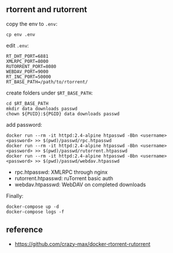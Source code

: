 ## rtorrent and rutorrent

copy the env to `.env`:

	cp env .env

edit `.env`:

```
RT_DHT_PORT=6881
XMLRPC_PORT=8000
RUTORRENT_PORT=8080
WEBDAV_PORT=9000
RT_INC_PORT=50000
RT_BASE_PATH=/path/to/rtorrent/
```

create folders under `$RT_BASE_PATH`:

```
cd $RT_BASE_PATH
mkdir data downloads passwd
chown ${PUID}:${PGID} data downloads passwd
```

add password:

```
docker run --rm -it httpd:2.4-alpine htpasswd -Bbn <username> <password> >> $(pwd)/passwd/rpc.htpasswd
docker run --rm -it httpd:2.4-alpine htpasswd -Bbn <username> <password> >> $(pwd)/passwd/rutorrent.htpasswd
docker run --rm -it httpd:2.4-alpine htpasswd -Bbn <username> <password> >> $(pwd)/passwd/webdav.htpasswd
```

- rpc.htpasswd: XMLRPC through nginx
- rutorrent.htpasswd: ruTorrent basic auth
- webdav.htpasswd: WebDAV on completed downloads

Finally:

```
docker-compose up -d
docker-compose logs -f
```

## reference

- <https://github.com/crazy-max/docker-rtorrent-rutorrent>
